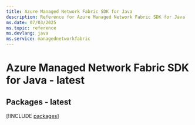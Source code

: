 ```yaml
---
title: Azure Managed Network Fabric SDK for Java
description: Reference for Azure Managed Network Fabric SDK for Java
ms.date: 07/03/2025
ms.topic: reference
ms.devlang: java
ms.service: managednetworkfabric
---
```

# Azure Managed Network Fabric SDK for Java - latest
## Packages - latest
[!INCLUDE [packages](managed-network-fabric-index.md)]